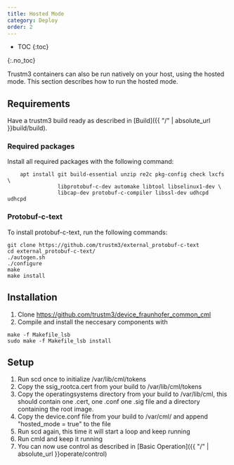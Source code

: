 ```yaml
---
title: Hosted Mode
category: Deploy
order: 2
---
```


- TOC
{:toc}

{:.no_toc}

Trustm3 containers can also be run natively on your host, using the hosted mode.
This section describes how to run the hosted mode.

## Requirements
Have a trustm3 build ready as described in [Build]({{ "/" | absolute_url }}build/build).

### Required packages
Install all required packages with the following command: 
```
    apt install git build-essential unzip re2c pkg-config check lxcfs \ 
                libprotobuf-c-dev automake libtool libselinux1-dev \
                libcap-dev protobuf-c-compiler libssl-dev udhcpd udhcpd
```
### Protobuf-c-text
To install protobuf-c-text, run the following commands:
```
git clone https://github.com/trustm3/external_protobuf-c-text
cd external_protobuf-c-text/
./autogen.sh
./configure
make 
make install
```

## Installation
1. Clone  https://github.com/trustm3/device_fraunhofer_common_cml 
2. Compile and install the neccesary components with 
```
make -f Makefile_lsb 
sudo make -f Makefile_lsb install
```


## Setup
1. Run scd once to initialize /var/lib/cml/tokens 
2. Copy the ssig_rootca.cert from your build to /var/lib/cml/tokens
3. Copy the operatingsystems directory from your build to /var/lib/cml, this should contain one .cert, one .conf one .sig file and a directory containing the root image.
5. Copy the device.conf file from your build to /var/cml/ and append "hosted_mode = true" to the file
6. Run scd again, this time it will start a loop and keep running
7. Run cmld and keep it running
8. You can now use control as described in [Basic Operation]({{ "/" | absolute_url }}operate/control)

